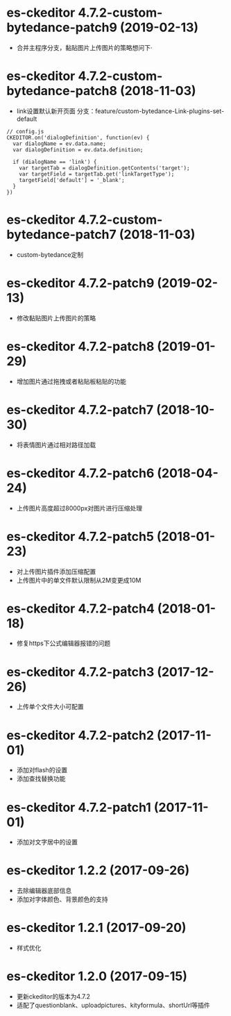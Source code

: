 # es-ckeditor 4.7.2-custom-bytedance-patch9 (2019-02-13)
* 合并主程序分支，黏贴图片上传图片的策略想问下·

# es-ckeditor 4.7.2-custom-bytedance-patch8 (2018-11-03)

* link设置默认新开页面 分支：feature/custom-bytedance-Link-plugins-set-default

```
// config.js
CKEDITOR.on('dialogDefinition', function(ev) {
  var dialogName = ev.data.name;
  var dialogDefinition = ev.data.definition;

  if (dialogName == 'link') {
    var targetTab = dialogDefinition.getContents('target');
    var targetField = targetTab.get('linkTargetType');
    targetField['default'] = '_blank';
  }
})

```

# es-ckeditor 4.7.2-custom-bytedance-patch7 (2018-11-03)

* custom-bytedance定制

# es-ckeditor 4.7.2-patch9 (2019-02-13)

* 修改黏贴图片上传图片的策略

# es-ckeditor 4.7.2-patch8 (2019-01-29)

* 增加图片通过拖拽或者粘贴板粘贴的功能

# es-ckeditor 4.7.2-patch7 (2018-10-30)

* 将表情图片通过相对路径加载

# es-ckeditor 4.7.2-patch6 (2018-04-24)

* 上传图片高度超过8000px对图片进行压缩处理

# es-ckeditor 4.7.2-patch5 (2018-01-23)

* 对上传图片插件添加压缩配置
* 上传图片中的单文件默认限制从2M变更成10M

# es-ckeditor 4.7.2-patch4 (2018-01-18)

* 修复https下公式编辑器报错的问题

# es-ckeditor 4.7.2-patch3 (2017-12-26)

* 上传单个文件大小可配置

# es-ckeditor 4.7.2-patch2 (2017-11-01)

* 添加对flash的设置
* 添加查找替换功能

# es-ckeditor 4.7.2-patch1 (2017-11-01)

* 添加对文字居中的设置

# es-ckeditor 1.2.2 (2017-09-26)

* 去除编辑器底部信息
* 添加对字体颜色、背景颜色的支持

# es-ckeditor 1.2.1 (2017-09-20)

* 样式优化

# es-ckeditor 1.2.0 (2017-09-15)

* 更新ckeditor的版本为4.7.2
* 适配了questionblank、uploadpictures、kityformula、shortUrl等插件
